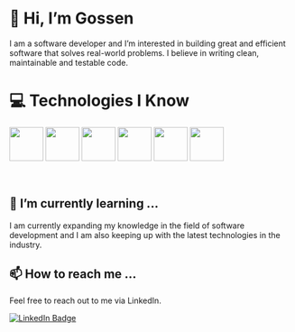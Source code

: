 # 👋 Hi, I’m Gossen

I am a software developer and I’m interested in building great and efficient software that solves real-world problems. I believe in writing clean, maintainable and testable code.

# 💻 Technologies I Know

<img src="https://img.icons8.com/color/48/000000/html-5.png" height="60" width="60"/>     <img src="https://img.icons8.com/color/48/000000/css3.png" height="60" width="60"/>     <img src="https://img.icons8.com/color/48/000000/java-coffee-cup-logo.png" height="60" width="60"/>     <img src="https://img.icons8.com/color/48/000000/javascript.png" height="60" width="60"/>     <img src="https://img.icons8.com/color/48/000000/discord-logo.png" height="60" width="60"/>     <img src="https://img.icons8.com/color/48/000000/c-programming.png" height="60" width="60"/>


<br>

## 🌱 I’m currently learning ...

I am currently expanding my knowledge in the field of software development and I am also keeping up with the latest technologies in the industry.

## 📫 How to reach me ...

Feel free to reach out to me via LinkedIn.

[![LinkedIn Badge](https://img.shields.io/badge/-LinkedIn-black.svg?style=flat-square&logo=linkedin&colorB=555)](https://linkedin.com/in/mamadousaliou-bah)
